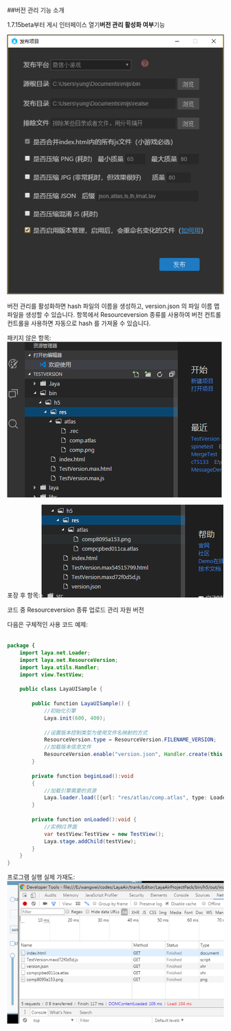 ##버전 관리 기능 소개

1.7.15beta부터 게시 인터페이스 열기**버전 관리 활성화 여부**기능

![publish](res/publish.png) 


버전 관리를 활성화하면 hash 파일의 이름을 생성하고, version.json 의 파일 이름 맵 파일을 생성할 수 있습니다. 항목에서 Resourceversion 종류를 사용하여 버전 컨트롤 컨트롤을 사용하면 자동으로 hash 를 가져올 수 있습니다.

패키지 않은 항목:
![publish](res/old.png) 

포장 후 항목:
![publish](res/hashed.png) 




코드 중 Resourceversion 종류 업로드 관리 자원 버전

다음은 구체적인 사용 코드 예제:


```java

package {
	import laya.net.Loader;
	import laya.net.ResourceVersion;
	import laya.utils.Handler;
	import view.TestView;
	
	public class LayaUISample {
		
		public function LayaUISample() {
			//初始化引擎
			Laya.init(600, 400);
			
			//设置版本控制类型为使用文件名映射的方式
			ResourceVersion.type = ResourceVersion.FILENAME_VERSION;
			//加载版本信息文件
			ResourceVersion.enable("version.json", Handler.create(this, beginLoad));		
		}
		
		private function beginLoad():void
		{
			//加载引擎需要的资源
			Laya.loader.load([{url: "res/atlas/comp.atlas", type: Loader.ATLAS}], Handler.create(this, onLoaded));
		}
		
		private function onLoaded():void {
			//实例UI界面
			var testView:TestView = new TestView();
			Laya.stage.addChild(testView);
		}
	}
}
```


프로그램 실행 실제 가재도:
![publish](res/load.png) 